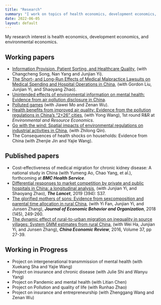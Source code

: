 ```yaml
---
title: "Research"
summary: "I work on topics of health economics, development economics, and environmental economics."
date: 2022-06-05
layout: default
---
```


My research interest is health economics, development economics, and environmental economics.

## Working papers

- [Information Provision, Patient Sorting, and Healthcare Quality](https://www.researchgate.net/publication/358892851_Information_Provision_Patient_Sorting_and_Healthcare_Quality), (with Changcheng Song, Nan Yang and Junjian Yi).
- [The Short- and Long-Run Effects of Medical Malpractice Lawsuits on Medical Spending and Hospital Operations in China](https://www.researchgate.net/publication/359391894_The_Short-and_Long-Run_Effects_of_Medical_Malpractice_Lawsuits_on_Medical_Spending_and_Hospital_Operations_in_China), (with Gordon Liu, Junjian Yi, and Shaoyang Zhao).
- [Unintended effects of environmental information on mental health: Evidence from air pollution disclosure in China](https://www.researchgate.net/publication/358117741_The_Unintended_Effects_of_Environmental_Information_on_Mental_Health_Evidence_from_Pollution_Disclosure_in_China).
- [Polluted games](https://www.researchgate.net/publication/360016831_Polluted_Games) (with Jiawei Mo and Zenan Wu).
- [Health benefits from improved air quality: Evidence from the pollution regulations in China’s “2+26” cities](https://www.researchgate.net/publication/360016565_Health_Benefits_from_Improved_Air_Quality_Evidence_from_the_Pollution_Regulations_in_China's_226_Cities), (with Yong Wang), 1st round R&R at *Environmental and Resource Economics*.
- [Go with the wind: Spatial impacts of environmental regulations on industrial activities in China](https://www.researchgate.net/publication/360926909_Go_with_the_Wind_Spatial_Impacts_of_Environmental_Regulations_on_Industrial_Activities_in_China), (with Zhilong Qin).
- The Consequences of health shocks on households: Evidence from China (with Zhenjie Jin and Yajie Wang).


## Published papers

- Cost-effectiveness of medical migration for chronic kidney disease: A national study in China (with Yumeng Ao, Chao Yang, et al.), forthcoming at ***BMC Health Service***.
- [Differential responses to market competition by private and public hospitals in China: a longitudinal analysis](https://www.sciencedirect.com/science/article/pii/S0140673619323736), (with Junjian Yi, and Shaoyang Zhao), ***The Lancet***, 2019 (394): S37.
- [The glorified mothers of sons: Evidence from sexcomposition and parental time allocation in rural China](https://www.sciencedirect.com/science/article/pii/S0167268117303165),
(with Yi Fan, Junjian Yi, and Junsen Zhang), ***Journal of Economic Behavior and Organization***, 2018 (145), 249-260.
- [The dynamic effect of rural-to-urban migration on inequality in source villages: System GMM estimates from rural China](https://www.sciencedirect.com/science/article/pii/S1043951X15001145), (with Wei Ha, Junjian Yi, and Junsen Zhang), ***China Economic Review***, 2016, Volume 37, pp 27-39.

## Working in Progress

- Project on intergenerational transmmission of mental health (with Xuekang Sha and Yajie Wang)
- Project on insurance and chronic disease (with Julie Shi and Wanyu Yang)
- Project on Pandemic and mental health (with Litian Chen)
- Project on Pollution and quality of life (with Runhao Zhao)
- Project on insurance and entrepreneurship (with Zhenggang Wang and Zenan Wu)
